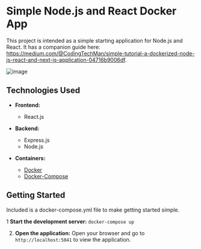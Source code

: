 # Simple Node.js and React Docker App

This project is intended as a simple starting application for Node.js and React. It has a companion guide here: https://medium.com/@CodingTechMan/simple-tutorial-a-dockerized-node-js-react-and-next-js-application-04716b9006df.

![image](https://github.com/user-attachments/assets/62d2110a-8cb9-48b0-aafe-38e236320c2a)

## Technologies Used

- **Frontend:**
  - React.js

- **Backend:**
  - Express.js
  - Node.js
 
- **Containers:**
   - [Docker](https://docs.docker.com/engine/install/)
   - [Docker-Compose](https://docs.docker.com/compose/install/)
  
## Getting Started
Included is a docker-compose.yml file to make getting started simple.

1 **Start the development server:**
  `docker-compose up`

2. **Open the application:**
  Open your browser and go to `http://localhost:5041` to view the application.
